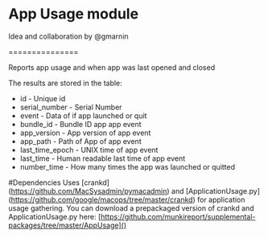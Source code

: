 # App Usage module
Idea and collaboration by @gmarnin

===============

Reports app usage and when app was last opened and closed


The results are stored in the table:

* id - Unique id
* serial_number - Serial Number
* event - Data of if app launched or quit
* bundle_id - Bundle ID app app event
* app_version - App version of app event
* app_path - Path of App of app event
* last_time_epoch - UNIX time of app event
* last_time - Human readable last time of app event
* number_time - How many times the app was launched or quitted

#Dependencies
Uses [crankd] (https://github.com/MacSysadmin/pymacadmin) and [ApplicationUsage.py] (https://github.com/google/macops/tree/master/crankd) for application usage gathering. You can download a prepackaged version of crankd and ApplicationUsage.py here: [https://github.com/munkireport/supplemental-packages/tree/master/AppUsage]()
